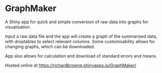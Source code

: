 # GraphMaker
A Shiny app for quick and simple conversion of raw data into graphs for visualisation

Input a raw data file and the app will create a graph of the summarised data, with droptables to select relevant columns. Some customisability allows for changing graphs, which can be downloaded.

App also allows for calculation and download of standard errors and means.

Hosted online at https://richardbrowne.shinyapps.io/GraphMaker/
